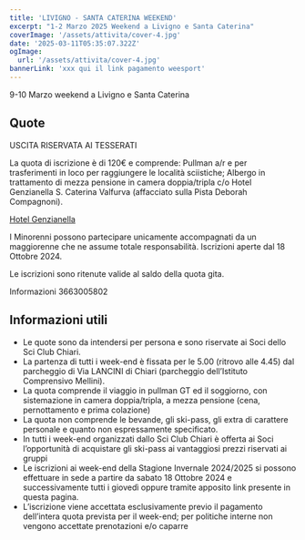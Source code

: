 ```yaml
---
title: 'LIVIGNO - SANTA CATERINA WEEKEND'
excerpt: "1-2 Marzo 2025 Weekend a Livigno e Santa Caterina"
coverImage: '/assets/attivita/cover-4.jpg'
date: '2025-03-11T05:35:07.322Z'
ogImage:
  url: '/assets/attivita/cover-4.jpg'
bannerLink: 'xxx qui il link pagamento weesport'  
---
```


9-10 Marzo weekend a Livigno e Santa Caterina

## Quote

USCITA RISERVATA AI TESSERATI

La quota di iscrizione è di 120€ e comprende:
Pullman a/r e per trasferimenti in loco per raggiungere le località sciistiche;
Albergo in trattamento di mezza pensione in camera doppia/tripla c/o Hotel Genzianella S. Caterina Valfurva (affacciato sulla Pista Deborah Compagnoni).

[Hotel Genzianella](https://www.hotelgenzianella.com)

I Minorenni possono partecipare unicamente accompagnati da un maggiorenne che ne assume totale
responsabilità. Iscrizioni aperte dal 18 Ottobre 2024.
 
Le iscrizioni sono ritenute valide al saldo della quota gita.

Informazioni 3663005802



## Informazioni utili

- Le quote sono da intendersi per persona e sono riservate ai Soci dello Sci Club Chiari.  
- La partenza di tutti i week-end è fissata per le 5.00 (ritrovo alle 4.45) dal parcheggio di Via LANCINI di Chiari (parcheggio dell’Istituto Comprensivo Mellini).  
- La quota comprende il viaggio in pullman GT ed il soggiorno, con sistemazione in camera doppia/tripla, a mezza pensione (cena, pernottamento e prima colazione)  
- La quota non comprende le bevande, gli ski-pass, gli extra di carattere personale e quanto non espressamente specificato.  
- In tutti i week-end organizzati dallo Sci Club Chiari è offerta ai Soci l’opportunità di acquistare gli ski-pass ai vantaggiosi prezzi riservati ai gruppi
- Le iscrizioni ai week-end della Stagione Invernale 2024/2025 si possono effettuare in sede a partire da sabato 18 Ottobre 2024 e successivamente tutti i giovedì oppure tramite apposito link presente in questa pagina.  
- L’iscrizione viene accettata esclusivamente previo il pagamento dell’intera quota prevista per il week-end; per politiche interne non vengono accettate prenotazioni e/o caparre
